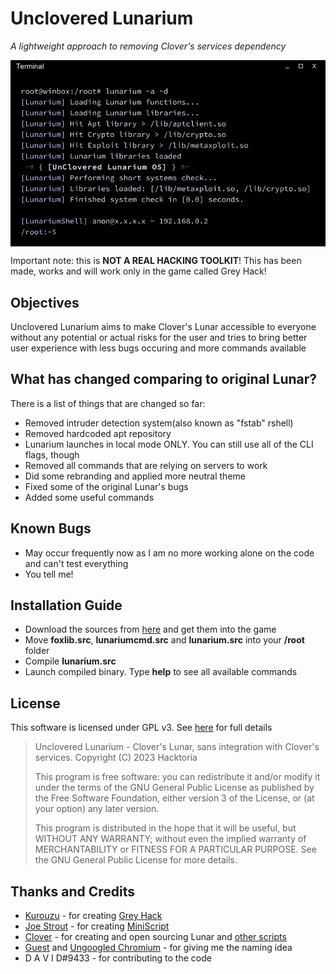 # Unclovered Lunarium

_A lightweight approach to removing Clover's services dependency_

<img src="lunarium.PNG" align="center" />

Important note: this is __NOT A REAL HACKING TOOLKIT__! This has been made, works and will work only in the game called Grey Hack!


## Objectives

Unclovered Lunarium aims to make Clover's Lunar accessible to everyone without any potential or actual risks for the user 
and tries to bring better user experience with less bugs occuring and more commands available


## What has changed comparing to original Lunar?

There is a list of things that are changed so far:

- Removed intruder detection system(also known as "fstab" rshell)
- Removed hardcoded apt repository
- Lunarium launches in local mode ONLY. You can still use all of the CLI flags, though
- Removed all commands that are relying on servers to work
- Did some rebranding and applied more neutral theme
- Fixed some of the original Lunar's bugs
- Added some useful commands
	

## Known Bugs

- May occur frequently now as I am no more working alone on the code and can't test everything
- You tell me!


## Installation Guide

- Download the sources from [here](https://github.com/h4cktoria/unclovered-lunarium/tree/main/src) and get them into the game
- Move __foxlib.src__, __lunariumcmd.src__ and __lunarium.src__ into your __/root__ folder
- Compile __lunarium.src__
- Launch compiled binary. Type __help__ to see all available commands


## License

This software is licensed under GPL v3. See [here](https://github.com/h4cktoria/unclovered-lunarium/blob/main/LICENSE) for full details

> Unclovered Lunarium - Clover's Lunar, sans integration with Clover's services.
> Copyright (C) 2023  Hacktoria
>
> This program is free software: you can redistribute it and/or modify
> it under the terms of the GNU General Public License as published by
> the Free Software Foundation, either version 3 of the License, or
> (at your option) any later version.
>
> This program is distributed in the hope that it will be useful,
> but WITHOUT ANY WARRANTY; without even the implied warranty of
> MERCHANTABILITY or FITNESS FOR A PARTICULAR PURPOSE.  See the
> GNU General Public License for more details.


## Thanks and Credits

- [Kurouzu](https://steamcommunity.com/profiles/76561198135838638) - for creating [Grey Hack](https://store.steampowered.com/app/605230/Grey_Hack/)
- [Joe Strout](https://github.com/JoeStrout) - for creating [MiniScript](https://github.com/JoeStrout/miniscript)
- [Clover](https://github.com/cloverrfoxx) - for creating and open sourcing Lunar and [other scripts](https://github.com/cloverrfoxx/greyhack)
- [Guest](https://mstdn.social/@fmmaks) and [Ungoogled Chromium](https://github.com/ungoogled-software/ungoogled-chromium) - for giving me the naming idea
- D A V I D#9433 - for contributing to the code